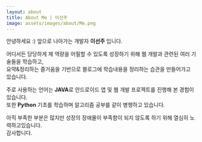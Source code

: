 ```yaml
---
layout: about
title: About Me | 이선주
image: assets/images/about/Me.png
---
```

안녕하세요 :)
앞으로 나아가는 개발자 <b>이선주</b> 입니다.

어디서든 당당하게 제 역량을 어필할 수 있도록 성장하기 위해 
웹 개발과 관련된 여러 기술들을 학습하고,<br/>
요약&정리하는 즐거움을 기반으로 블로그에 학습내용을 정리하는 습관을 만들어가고 있습니다.

주로 사용하는 언어는 <b>JAVA</b>로 안드로이드 앱 및 웹 개발 프로젝트를 진행해 본 경험이 있습니다.
<br/>또한 <b>Python</b> 기초를 학습하며 알고리즘 공부를 같이 병행하고 있습니다.

아직 부족한 부분은 많지만 성장의 장애물이 부족함이 되지 않도록 하기 위해 열심히 노력하고있습니다.
<br/>감사합니다.
